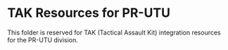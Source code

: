 # TAK Resources for PR-UTU

This folder is reserved for TAK (Tactical Assault Kit) integration resources for the PR-UTU division.
